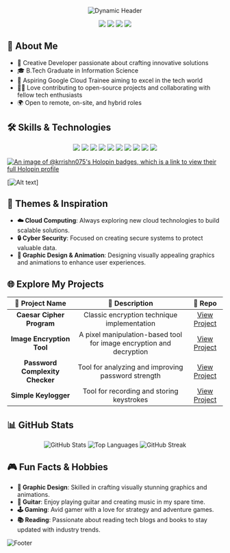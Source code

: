 <p align="center">
  <img src="https://github.com/user-attachments/assets/d47addb9-78bf-4b9c-8ec5-e6a3a2e392eb" alt="Dynamic Header" />
</p>

<p align="center">
  <a href="https://github.com/Krrishn07"><img src="https://img.shields.io/github/followers/username?label=Follow&style=social&color=orange"></a>
  <a href="https://www.linkedin.com/in/bal-kishan-reddy-6360/"><img src="https://img.shields.io/badge/LinkedIn-Connect-orange?style=flat-square&logo=linkedin&logoColor=black"></a>
  <a href="https://twitter.com/MarbalReddy"><img src="https://img.shields.io/twitter/follow/username?style=social&color=orange"></a>
  <a href="mailto:krrishnreddybkr07@gmail.com"><img src="https://img.shields.io/badge/Email-Contact%20Me-orange?style=flat-square&logo=gmail&logoColor=black"></a>
</p>



<h2>🔭 About Me</h2>

- 🌟 Creative Developer passionate about crafting innovative solutions
- 🎓 B.Tech Graduate in Information Science
- 🎯 Aspiring Google Cloud Trainee aiming to excel in the tech world
- 🧑‍💻 Love contributing to open-source projects and collaborating with fellow tech enthusiasts
- 🌍 Open to remote, on-site, and hybrid roles



<h2>🛠️ Skills & Technologies</h2>

<p align="center">
  <img src="https://img.shields.io/badge/-Python-orange?style=flat-square&logo=python&logoColor=black" />
  <img src="https://img.shields.io/badge/-SQL-orange?style=flat-square&logo=postgresql&logoColor=black" />
  <img src="https://img.shields.io/badge/-Linux-orange?style=flat-square&logo=linux&logoColor=black" />
  <img src="https://img.shields.io/badge/-Git-orange?style=flat-square&logo=git&logoColor=black" />
  <img src="https://img.shields.io/badge/-GitHub-orange?style=flat-square&logo=github&logoColor=black" />
  <img src="https://img.shields.io/badge/-Tableau-orange?style=flat-square&logo=tableau&logoColor=black" />
  <img src="https://img.shields.io/badge/-Power%20BI-orange?style=flat-square&logo=power-bi&logoColor=black" />
  <img src="https://img.shields.io/badge/-Google%20Cloud-orange?style=flat-square&logo=google-cloud&logoColor=black" />
  <img src="https://img.shields.io/badge/-Kotlin-orange?style=flat-square&logo=kotlin&logoColor=black" />
  <img src="https://img.shields.io/badge/-English%20Language-orange?style=flat-square&logo=british-airways&logoColor=black" />
</p>

[![An image of @krrishn075's Holopin badges, which is a link to view their full Holopin profile](https://holopin.me/krrishn075)](https://holopin.io/@krrishn075)

[![Alt text](https://www.credly.com/badges/12be925d-deb5-42dd-b9e0-4e9a25cf4da5/public_url)]


<h2>🌈 Themes & Inspiration</h2>

- **☁️ Cloud Computing**: Always exploring new cloud technologies to build scalable solutions.
- **🔒 Cyber Security**: Focused on creating secure systems to protect valuable data.
- **🎨 Graphic Design & Animation**: Designing visually appealing graphics and animations to enhance user experiences.
  


<h2>🌐 Explore My Projects</h2>

| 🚀 Project Name | 🌟 Description | 🔗 Repo |
|:--------------:|:-------------:|:------:|
| **Caesar Cipher Program** | Classic encryption technique implementation | [View Project](https://github.com/Krrishn07/Prasunet_Internship_CS/tree/main/Prasunet_CS_01) |
| **Image Encryption Tool** | A pixel manipulation-based tool for image encryption and decryption | [View Project](https://github.com/Krrishn07/Prasunet_Internship_CS/tree/main/Prasunet_CS_02) |
| **Password Complexity Checker** | Tool for analyzing and improving password strength | [View Project](https://github.com/Krrishn07/Prasunet_Internship_CS/tree/main/Prasunet_CS_03) |
| **Simple Keylogger** | Tool for recording and storing keystrokes | [View Project](https://github.com/Krrishn07/Prasunet_Internship_CS/tree/main/Prasunet_CS_04) |



<h2>📊 GitHub Stats</h2>

<p align="center">
  <img src="https://github-readme-stats.vercel.app/api?username=Krrishn07&show_icons=true&theme=radical" alt="GitHub Stats" />
  <img src="https://github-readme-stats.vercel.app/api/top-langs/?username=Krrishn07&layout=compact&theme=radical" alt="Top Languages" />
  <img src="https://streak-stats.demolab.com?user=Krrishn07&theme=radical" alt="GitHub Streak" />
</p>



<h2>🎮 Fun Facts & Hobbies</h2>

- **🎨 Graphic Design**: Skilled in crafting visually stunning graphics and animations.
- **🎸 Guitar**: Enjoy playing guitar and creating music in my spare time.
- **🕹️ Gaming**: Avid gamer with a love for strategy and adventure games.
- **📚 Reading**: Passionate about reading tech blogs and books to stay updated with industry trends.

![Footer](https://raw.githubusercontent.com/username/username/master/footer.png)
